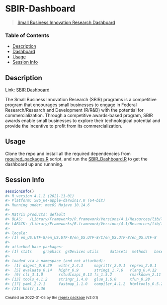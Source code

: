 # SBIR-Dashboard
> [Small Business Innovation Research Dashboard](https://bhabishya-neupane.shinyapps.io/SBIR-Dashboard/)


### Table of Contents

- [Description](#description)
- [Dashboard](#dashboard)
- [Usage](#usage)
- [Session Info](#session-info)


## Description

Link: [SBIR Dashboard](https://bhabishya-neupane.shinyapps.io/SBIR-Dashboard/)

The Small Business Innovation Research (SBIR) programs is a competitive program that encourages small businesses to engage in Federal Research/Research and Development (R/R&D) with the potential for commercialization. Through a competitive awards-based program, SBIR awards enable small businesses to explore their technological potential and provide the incentive to profit from its commercialization.

## Usage

Clone the repo and install all the required dependencies from [required_packages.R](00_scripts/required_packages.R) script, and run the [SBIR_Dashboard.R](SBIR_Dashboard.R) to get the dashboard up and runnning. 


## Session Info

``` r
sessionInfo()
#> R version 4.1.2 (2021-11-01)
#> Platform: x86_64-apple-darwin17.0 (64-bit)
#> Running under: macOS Mojave 10.14.6
#> 
#> Matrix products: default
#> BLAS:   /Library/Frameworks/R.framework/Versions/4.1/Resources/lib/libRblas.0.dylib
#> LAPACK: /Library/Frameworks/R.framework/Versions/4.1/Resources/lib/libRlapack.dylib
#> 
#> locale:
#> [1] en_US.UTF-8/en_US.UTF-8/en_US.UTF-8/C/en_US.UTF-8/en_US.UTF-8
#> 
#> attached base packages:
#> [1] stats     graphics  grDevices utils     datasets  methods   base     
#> 
#> loaded via a namespace (and not attached):
#>  [1] digest_0.6.29   withr_2.4.3     magrittr_2.0.1  reprex_2.0.1   
#>  [5] evaluate_0.14   highr_0.9       stringi_1.7.6   rlang_0.4.12   
#>  [9] cli_3.1.0       rstudioapi_0.13 fs_1.5.2        rmarkdown_2.11 
#> [13] tools_4.1.2     stringr_1.4.0   glue_1.6.0      xfun_0.28      
#> [17] yaml_2.2.1      fastmap_1.1.0   compiler_4.1.2  htmltools_0.5.2
#> [21] knitr_1.36
```

<sup>Created on 2022-01-05 by the [reprex package](https://reprex.tidyverse.org) (v2.0.1)</sup>
